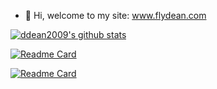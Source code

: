 - 👋 Hi, welcome to my site: www.flydean.com 


<!---
ddean2009/ddean2009 is a ✨ special ✨ repository because its `README.md` (this file) appears on your GitHub profile.
You can click the Preview link to take a look at your changes.
--->

[![ddean2009's github stats](https://github-readme-stats.vercel.app/api?username=ddean2009)](https://github.com/ddean2009/github-readme-stats)


[![Readme Card](https://github-readme-stats.vercel.app/api/pin/?username=ddean2009&repo=MoneyPrinterPlus)](https://github.com/ddean2009/MoneyPrinterPlus)

[![Readme Card](https://github-readme-stats.vercel.app/api/pin/?username=ddean2009&repo=www.flydean.com)](https://github.com/ddean2009/www.flydean.com)
